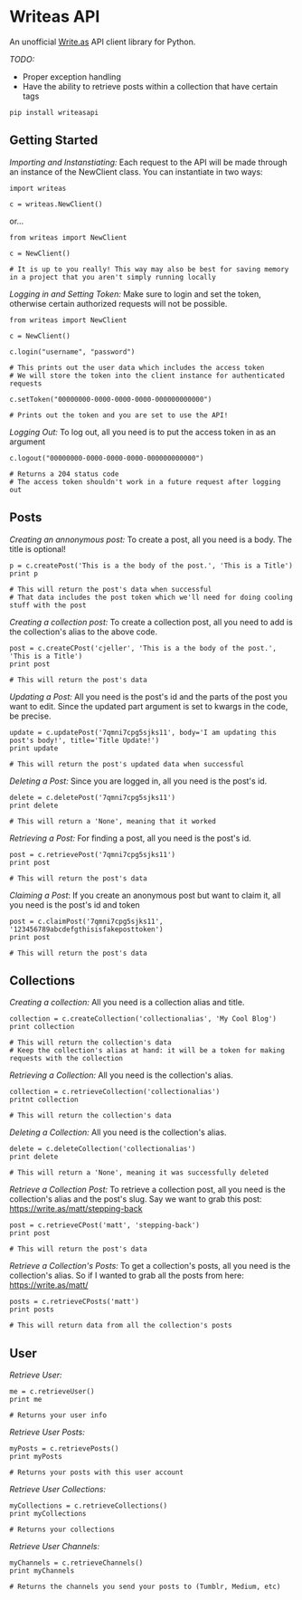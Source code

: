 # Writeas API
An unofficial [Write.as](https://write.as) API client library for Python.

_TODO:_
- Proper exception handling
- Have the ability to retrieve posts within a collection that have certain tags

```
pip install writeasapi
```

## **Getting Started**

_Importing and Instanstiating:_
Each request to the API will be made through an instance of the NewClient class. You can instantiate in two ways:

```
import writeas

c = writeas.NewClient()

```
or...

```
from writeas import NewClient

c = NewClient()

# It is up to you really! This way may also be best for saving memory in a project that you aren't simply running locally
```


_Logging in and Setting Token:_
Make sure to login and set the token, otherwise certain authorized requests will not be possible.

```
from writeas import NewClient

c = NewClient()

c.login("username", "password")

# This prints out the user data which includes the access token
# We will store the token into the client instance for authenticated requests

c.setToken("00000000-0000-0000-0000-000000000000")

# Prints out the token and you are set to use the API!
```

_Logging Out:_
To log out, all you need is to put the access token in as an argument

```
c.logout("00000000-0000-0000-0000-000000000000")

# Returns a 204 status code
# The access token shouldn't work in a future request after logging out
```

## **Posts**

_Creating an annonymous post:_
To create a post, all you need is a body. The title is optional!

```
p = c.createPost('This is a the body of the post.', 'This is a Title')
print p

# This will return the post's data when successful
# That data includes the post token which we'll need for doing cooling stuff with the post
```
_Creating a collection post:_
To create a collection post, all you need to add is the collection's alias to the above code.
```
post = c.createCPost('cjeller', 'This is a the body of the post.', 'This is a Title')
print post

# This will return the post's data 
```


_Updating a Post:_
All you need is the post's id and the parts of the post you want to edit. Since the updated part argument is set to kwargs in the code, be precise.

```
update = c.updatePost('7qmni7cpg5sjks11', body='I am updating this post's body!', title='Title Update!')
print update

# This will return the post's updated data when successful
```

_Deleting a Post:_
Since you are logged in, all you need is the post's id.

```
delete = c.deletePost('7qmni7cpg5sjks11')
print delete

# This will return a 'None', meaning that it worked
```


_Retrieving a Post:_
For finding a post, all you need is the post's id.

```
post = c.retrievePost('7qmni7cpg5sjks11')
print post

# This will return the post's data
```

_Claiming a Post_:
If you create an anonymous post but want to claim it, all you need is the post's id and token

```
post = c.claimPost('7qmni7cpg5sjks11', '123456789abcdefgthisisfakeposttoken')
print post

# This will return the post's data
```


## **Collections**

_Creating a collection:_ 
All you need is a collection alias and title.

```
collection = c.createCollection('collectionalias', 'My Cool Blog')
print collection

# This will return the collection's data
# Keep the collection's alias at hand: it will be a token for making requests with the collection
```

_Retrieving a Collection:_
All you need is the collection's alias.

```
collection = c.retrieveCollection('collectionalias')
pritnt collection

# This will return the collection's data
```

_Deleting a Collection:_
All you need is the collection's alias.

```
delete = c.deleteCollection('collectionalias')
print delete

# This will return a 'None', meaning it was successfully deleted
```

_Retrieve a Collection Post:_
To retrieve a collection post, all you need is the collection's alias and the post's slug. Say we want to grab this post: https://write.as/matt/stepping-back

```
post = c.retrieveCPost('matt', 'stepping-back')
print post

# This will return the post's data 
```

_Retrieve a Collection's Posts:_
To get a collection's posts, all you need is the collection's alias. So if I wanted to grab all the posts from here: https://write.as/matt/

```
posts = c.retrieveCPosts('matt')
print posts

# This will return data from all the collection's posts
```

## **User**

_Retrieve User:_

```
me = c.retrieveUser()
print me

# Returns your user info 
```
_Retrieve User Posts:_

```
myPosts = c.retrievePosts()
print myPosts

# Returns your posts with this user account
```

_Retrieve User Collections:_

```
myCollections = c.retrieveCollections()
print myCollections

# Returns your collections
```

_Retrieve User Channels:_

```
myChannels = c.retrieveChannels()
print myChannels

# Returns the channels you send your posts to (Tumblr, Medium, etc)
```
